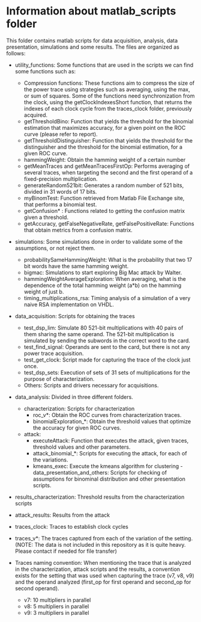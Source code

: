 # Information about matlab_scripts folder

This folder contains matlab scripts for data acquisition, analysis, data presentation, simulations and some results. The files are organized as follows:

- utility_functions: Some functions that are used in the scripts we can find some functions such as:
    - Compression functions: These functions aim to compress the size of the power trace using strategies such as averaging, using the max, or sum of squares. Some of the functions need synchronization from the clock, using the getClockIndexesShort function, that returns the indexes of each clock cycle from the traces_clock folder, previously acquired.
    - getThresholdBino: Function that yields the threshold for the binomial estimation that maximizes accuracy, for a given point on the ROC curve (please refer to report).
    - getThresholdDistinguisher: Function that yields the threshold for the distinguisher and the threshold for the binomial estimation, for a given ROC curve.
    - hammingWeight: Obtain the hamming weight of a certain number
    - getMeanTraces and getMeanTracesFirstOp: Performs averaging of several traces, when targeting the second and the first operand of a fixed-precision multiplication.
    - generateRandom521bit: Generates a random number of 521 bits, divided in 31 words of 17 bits.
    - myBinomTest: Function retrieved from Matlab File Exchange site, that performs a binomial test.
    - getConfusion* : Functions related to getting the confusion matrix given a threshold.
    - getAccuracy, getFalseNegativeRate, getFalsePositiveRate: Functions that obtain metrics from a confusion matrix.

- simulations: Some simulations done in order to validate some of the assumptions, or not reject them.
    - probabilitySameHammingWeight: What is the probability that two 17 bit words have the same hamming weight.
    - bigmac: Simulations to start exploring Big Mac attack by Walter.
    - hammingWeightAverageExploration: When averaging, what is the dependence of the total hamming weight (a*b) on the hamming weight of just b.
    - timing_multiplications_rsa: Timing analysis of a simulation of a very naive RSA implementation on VHDL.

- data_acquisition: Scripts for obtaining the traces
    - test_dsp_lim: Simulate 80 521-bit multiplications with 40 pairs of them sharing the same operand. The 521-bit multiplication is simulated by sending the subwords in the correct word to the card. 
    - test_find_signal: Operands are sent to the card, but there is not any power trace acquisition.
    - test_get_clock: Script made for capturing the trace of the clock just once.
    - test_dsp_sets: Execution of sets of 31 sets of multiplications for the purpose of characterization.
    - Others: Scripts and drivers necessary for acquisitions.

- data_analysis: Divided in three different folders.
    - characterization: Scripts for characterization
        - roc_v*: Obtain the ROC curves from characterization traces.
        - binomialExploration_*: Obtain the threshold values that optimize the accuracy for given ROC curves.
    - attack: 
        - executeAttack: Function that executes the attack, given traces, threshold values and other parameters.
        - attack_binomial_*: Scripts for executing the attack, for each of the variations.
        - kmeans_exec: Execute the kmeans algorithm for clustering
    -data_presentation_and_others: Scripts for checking of assumptions for binominal distribution and other presentation scripts.

- results_characterization: Threshold results from the characterization scripts
- attack_results: Results from the attack
- traces_clock: Traces to establish clock cycles
- traces_v*: The traces captured from each of the variation of the setting. (NOTE: The data is not included in this repository as it is quite heavy. Please contact if needed for file transfer)

- Traces naming convention: When mentioning the trace that is analyzed in the characterization, attack scripts and the results, a convention exists for the setting that was used when capturing the trace (v7, v8, v9) and the operand analyzed (first_op for first operand and second_op for second operand).
    - v7: 10 multipliers in parallel
    - v8: 5 multipliers in parallel
    - v9: 3 multipliers in parallel
